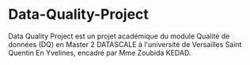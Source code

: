 # Data-Quality-Project
Data Quality Project est un projet  académique du module Qualité de données (DQ) en Master 2 DATASCALE à l'université de Versailles Saint Quentin En Yvelines, encadré par Mme Zoubida KEDAD.
